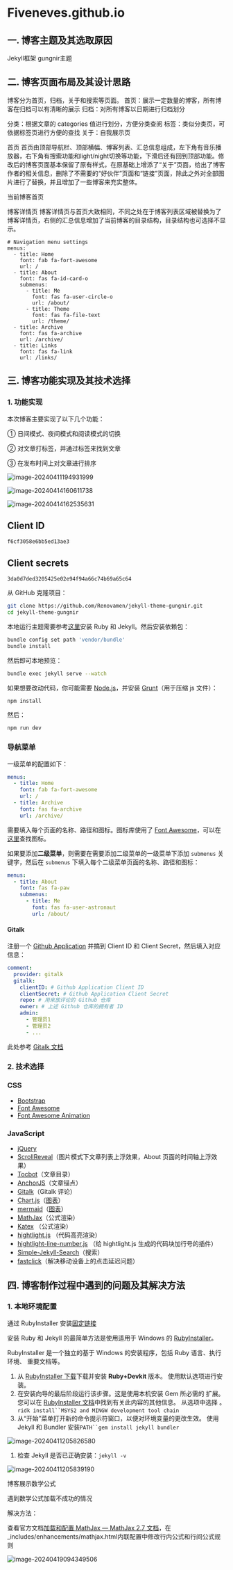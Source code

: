 # Fiveneves.github.io

## 一. 博客主题及其选取原因

Jekyll框架 gungnir主题

## 二. 博客页面布局及其设计思路

博客分为首页，归档，关于和搜索等页面。
首页：展示一定数量的博客，所有博客在归档可以有清晰的展示
归档：对所有博客以日期进行归档划分

分类：根据文章的 categories 值进行划分，方便分类查阅
标签：类似分类页，可依据标签页进行方便的查找
关于：自我展示页

首页
首页由顶部导航栏、顶部横幅、博客列表、汇总信息组成，左下角有音乐播放器，右下角有搜索功能和light/night切换等功能，下滑后还有回到顶部功能。修改后的博客页面基本保留了原有样式，在原基础上增添了“关于”页面，给出了博客作者的相关信息，删除了不需要的“好伙伴”页面和“链接”页面，除此之外对全部图片进行了替换，并且增加了一些博客来充实整体。

当前博客首页

博客详情页
博客详情页与首页大致相同，不同之处在于博客列表区域被替换为了博客详情页，右侧的汇总信息增加了当前博客的目录结构，目录结构也可选择不显示。

```
# Navigation menu settings
menus:
  - title: Home
    font: fab fa-fort-awesome
    url: /
  - title: About
    font: fas fa-id-card-o
    submenus:
      - title: Me
        font: fas fa-user-circle-o
        url: /about/
      - title: Theme
        font: fas fa-file-text
        url: /theme/
  - title: Archive
    font: fas fa-archive
    url: /archive/
  - title: Links
    font: fas fa-link
    url: /links/
```



## 三. 博客功能实现及其技术选择

### 1. 功能实现

本次博客主要实现了以下几个功能：

① 日间模式、夜间模式和阅读模式的切换

② 对文章打标签，并通过标签来找到文章

③ 在发布时间上对文章进行排序

![image-20240411194931999](D:\Markdown\Fiveneves.github.io.assets\image-20240411194931999.png)

![image-20240414160611738](D:\Markdown\Fiveneves.github.io.assets\image-20240414160614706.png)

![image-20240414162535631](D:\Markdown\Fiveneves.github.io.assets\image-20240414162535631.png)

## Client ID

```
f6cf3058e6bb5ed13ae3
```

## Client secrets

```
3da0d7ded3205425e02e94f94a66c74b69a65c64
```



从 GitHub 克隆项目：

```bash
git clone https://github.com/Renovamen/jekyll-theme-gungnir.git
cd jekyll-theme-gungnir
```

本地运行主题需要参考[这里](https://jekyllrb.com/docs/installation/)安装 Ruby 和 Jekyll。然后安装依赖包：

```bash
bundle config set path 'vendor/bundle'
bundle install
```

然后即可本地预览：

```bash
bundle exec jekyll serve --watch
```

如果想要改动代码，你可能需要 [Node.js](https://nodejs.org/en/)，并安装 [Grunt](https://gruntjs.com/)（用于压缩 js 文件）：

```bash
npm install
```

然后：

```bash
npm run dev
```

### 导航菜单

一级菜单的配置如下：

```yaml
menus:
  - title: Home
    font: fab fa-fort-awesome
    url: /
  - title: Archive
    font: fas fa-archive
    url: /archive/
```

需要填入每个页面的名称、路径和图标。图标库使用了 [Font Awesome](https://fontawesome.com/)，可以在[这里](https://fontawesome.com/icons)查找图标。

如果要添加**二级菜单**，则需要在需要添加二级菜单的一级菜单下添加 `submenus` 关键字，然后在 `submenus` 下填入每个二级菜单页面的名称、路径和图标：

```yaml
menus:
  - title: About
    font: fas fa-paw
    submenus:
      - title: Me
        font: fas fa-user-astronaut
        url: /about/
```

#### Gitalk

注册一个 [Github Application](https://github.com/settings/applications/new) 并搞到 Client ID 和 Client Secret，然后填入对应信息：

```yaml
comment: 
  provider: gitalk
  gitalk:
    clientID: # Github Application Client ID
    clientSecret: # Github Application Client Secret
    repo: # 用来放评论的 Github 仓库
    owner: # 上述 Github 仓库的拥有者 ID
    admin: 
      - 管理员1
      - 管理员2
      - ...
```

此处参考 [Gitalk 文档](https://github.com/gitalk/gitalk)

### 2. 技术选择

### CSS

- [Bootstrap](https://github.com/twbs/bootstrap)
- [Font Awesome](https://github.com/FortAwesome/Font-Awesome)
- [Font Awesome Animation](https://github.com/l-lin/font-awesome-animation)

### JavaScript

- [jQuery](https://github.com/jquery/jquery)
- [ScrollReveal](https://github.com/jlmakes/scrollreveal)（图片模式下文章列表上浮效果，About 页面的时间轴上浮效果）
- [Tocbot](https://github.com/tscanlin/tocbot)（文章目录）
- [AnchorJS](https://github.com/bryanbraun/anchorjs/)（文章锚点）
- [Gitalk](https://github.com/gitalk/gitalk)（Gitalk 评论）
- [Chart.js](https://github.com/chartjs/Chart.js)（[图表](https://fiveneves.github.io/theme/#chartjs)）
- [mermaid](https://github.com/mermaid-js/mermaid)（[图表](https://fiveneves.github.io/theme/#mermaid)）
- [MathJax](https://github.com/mathjax/MathJax)（公式渲染）
- [Katex](https://github.com/KaTeX/KaTeX) （公式渲染）
- [hightlight.js](https://github.com/highlightjs/highlight.js) （代码高亮渲染）
- [hightlight-line-number.js](https://github.com/wcoder/highlightjs-line-numbers.js/) （给 hightlight.js 生成的代码块加行号的插件）
- [Simple-Jekyll-Search](https://github.com/christian-fei/Simple-Jekyll-Search)（搜索）
- [fastclick](https://github.com/ftlabs/fastclick)（解决移动设备上的点击延迟问题）

## 四. 博客制作过程中遇到的问题及其解决方法

### 1. 本地环境配置

通过 RubyInstaller 安装[固定链接](https://jekyllrb.com/docs/installation/windows/#installation-via-rubyinstaller)

安装 Ruby 和 Jekyll 的最简单方法是使用适用于 Windows 的 [RubyInstaller](https://rubyinstaller.org/)。

RubyInstaller 是一个独立的基于 Windows 的安装程序，包括 Ruby 语言、执行环境、 重要文档等。

1. 从 [RubyInstaller 下载](https://rubyinstaller.org/downloads/)下载并安装 **Ruby+Devkit** 版本。 使用默认选项进行安装。
2. 在安装向导的最后阶段运行该步骤。这是使用本机安装 Gem 所必需的 扩展。您可以在 [RubyInstaller 文档](https://github.com/oneclick/rubyinstaller2#using-the-installer-on-a-target-system)中找到有关此内容的其他信息。 从选项中选择 。`ridk install``MSYS2 and MINGW development tool chain`
3. 从“开始”菜单打开新的命令提示符窗口，以便对环境变量的更改生效。 使用 Jekyll 和 Bundler 安装`PATH``gem install jekyll bundler`

![image-20240411205826580](D:\Markdown\Fiveneves.github.io.assets\image-20240411205826580.png)

1. 检查 Jekyll 是否已正确安装：`jekyll -v`

![image-20240411205839190](D:\Markdown\Fiveneves.github.io.assets\image-20240411205839190.png)



博客展示数学公式

遇到数学公式加载不成功的情况

解决方法：

查看官方文档[加载和配置 MathJax — MathJax 2.7 文档](https://docs.mathjax.org/en/v2.7-latest/configuration.html#)，在_includes/enhancements/mathjax.html内联配置中修改行内公式和行间公式规则

![image-20240419094349506](D:\Markdown\Fiveneves.github.io.assets\image-20240419094349506.png)